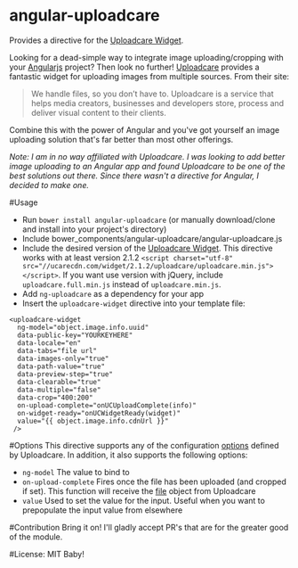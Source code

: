 angular-uploadcare
==================

Provides a directive for the [Uploadcare Widget](https://uploadcare.com/documentation/widget/).

Looking for a dead-simple way to integrate image uploading/cropping with your [Angularjs](http://angularjs.org) project? Then look no further! [Uploadcare](https://uploadcare.com) provides a fantastic widget for uploading images from multiple sources.  From their site:

>We handle files, so you don’t have to.
>Uploadcare is a service that helps media creators,
>businesses and developers store, process
>and deliver visual content to their clients.

Combine this with the power of Angular and you've got yourself an image uploading solution that's far better than most other offerings.

*Note: I am in no way affiliated with Uploadcare. I was looking to add better image uploading to an Angular app and found Uploadcare to be one of the best solutions out there. Since there wasn't a directive for Angular, I decided to make one.*

#Usage

* Run `bower install angular-uploadcare` (or manually download/clone and install into your project's directory)
* Include bower_components/angular-uploadcare/angular-uploadcare.js
* Include the desired version of the [Uploadcare Widget](https://uploadcare.com/documentation/widget/). This directive works with at least version 2.1.2 `<script charset="utf-8" src="//ucarecdn.com/widget/2.1.2/uploadcare/uploadcare.min.js"></script>`. If you want use version with jQuery, include `uploadcare.full.min.js` instead of `uploadcare.min.js`.
* Add `ng-uploadcare` as a dependency for your app
* Insert the `uploadcare-widget` directive into your template file:
```
<uploadcare-widget
  ng-model="object.image.info.uuid"
  data-public-key="YOURKEYHERE"
  data-locale="en"
  data-tabs="file url"
  data-images-only="true"
  data-path-value="true"
  data-preview-step="true"
  data-clearable="true"
  data-multiple="false"
  data-crop="400:200"
  on-upload-complete="onUCUploadComplete(info)"
  on-widget-ready="onUCWidgetReady(widget)"
  value="{{ object.image.info.cdnUrl }}"
 />
 ```

#Options
This directive supports any of the configuration [options](https://uploadcare.com/documentation/widget/#configuration) defined by Uploadcare. In addition, it also supports the following options:

- `ng-model` The value to bind to
- `on-upload-complete` Fires once the file has been uploaded (and cropped if set). This function will receive the [file](https://uploadcare.com/documentation/javascript_api/#file) object from Uploadcare
- `value` Used to set the value for the input. Useful when you want to prepopulate the input value from elsewhere

#Contribution
Bring it on! I'll gladly accept PR's that are for the greater good of the module.

#License:
MIT Baby!

